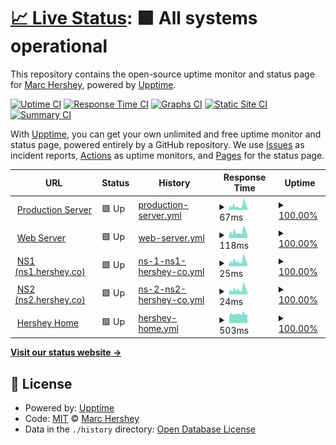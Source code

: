 # [📈 Live Status](https://status.hershey.co): <!--live status--> **🟩 All systems operational**

This repository contains the open-source uptime monitor and status page for [Marc Hershey](https://marc.hershey.co), powered by [Upptime](https://github.com/upptime/upptime).

[![Uptime CI](https://github.com/marchershey/hersheynet-status/workflows/Uptime%20CI/badge.svg)](https://github.com/marchershey/hersheynet-status/actions?query=workflow%3A%22Uptime+CI%22)
[![Response Time CI](https://github.com/marchershey/hersheynet-status/workflows/Response%20Time%20CI/badge.svg)](https://github.com/marchershey/hersheynet-status/actions?query=workflow%3A%22Response+Time+CI%22)
[![Graphs CI](https://github.com/marchershey/hersheynet-status/workflows/Graphs%20CI/badge.svg)](https://github.com/marchershey/hersheynet-status/actions?query=workflow%3A%22Graphs+CI%22)
[![Static Site CI](https://github.com/marchershey/hersheynet-status/workflows/Static%20Site%20CI/badge.svg)](https://github.com/marchershey/hersheynet-status/actions?query=workflow%3A%22Static+Site+CI%22)
[![Summary CI](https://github.com/marchershey/hersheynet-status/workflows/Summary%20CI/badge.svg)](https://github.com/marchershey/hersheynet-status/actions?query=workflow%3A%22Summary+CI%22)

With [Upptime](https://upptime.js.org), you can get your own unlimited and free uptime monitor and status page, powered entirely by a GitHub repository. We use [Issues](https://github.com/marchershey/hersheynet-status/issues) as incident reports, [Actions](https://github.com/marchershey/hersheynet-status/actions) as uptime monitors, and [Pages](https://status.hershey.co) for the status page.

<!--start: status pages-->
<!-- This summary is generated by Upptime (https://github.com/upptime/upptime) -->
<!-- Do not edit this manually, your changes will be overwritten -->
<!-- prettier-ignore -->
| URL | Status | History | Response Time | Uptime |
| --- | ------ | ------- | ------------- | ------ |
| <img alt="" src="https://favicons.githubusercontent.com/null" height="13"> [Production Server](45.32.212.135) | 🟩 Up | [production-server.yml](https://github.com/marchershey/hersheynet-status/commits/HEAD/history/production-server.yml) | <details><summary><img alt="Response time graph" src="./graphs/production-server/response-time-week.png" height="20"> 67ms</summary><br><a href="https://status.hershey.co/history/production-server"><img alt="Response time 95" src="https://img.shields.io/endpoint?url=https%3A%2F%2Fraw.githubusercontent.com%2Fmarchershey%2Fhersheynet-status%2FHEAD%2Fapi%2Fproduction-server%2Fresponse-time.json"></a><br><a href="https://status.hershey.co/history/production-server"><img alt="24-hour response time 37" src="https://img.shields.io/endpoint?url=https%3A%2F%2Fraw.githubusercontent.com%2Fmarchershey%2Fhersheynet-status%2FHEAD%2Fapi%2Fproduction-server%2Fresponse-time-day.json"></a><br><a href="https://status.hershey.co/history/production-server"><img alt="7-day response time 67" src="https://img.shields.io/endpoint?url=https%3A%2F%2Fraw.githubusercontent.com%2Fmarchershey%2Fhersheynet-status%2FHEAD%2Fapi%2Fproduction-server%2Fresponse-time-week.json"></a><br><a href="https://status.hershey.co/history/production-server"><img alt="30-day response time 95" src="https://img.shields.io/endpoint?url=https%3A%2F%2Fraw.githubusercontent.com%2Fmarchershey%2Fhersheynet-status%2FHEAD%2Fapi%2Fproduction-server%2Fresponse-time-month.json"></a><br><a href="https://status.hershey.co/history/production-server"><img alt="1-year response time 95" src="https://img.shields.io/endpoint?url=https%3A%2F%2Fraw.githubusercontent.com%2Fmarchershey%2Fhersheynet-status%2FHEAD%2Fapi%2Fproduction-server%2Fresponse-time-year.json"></a></details> | <details><summary><a href="https://status.hershey.co/history/production-server">100.00%</a></summary><a href="https://status.hershey.co/history/production-server"><img alt="All-time uptime 99.80%" src="https://img.shields.io/endpoint?url=https%3A%2F%2Fraw.githubusercontent.com%2Fmarchershey%2Fhersheynet-status%2FHEAD%2Fapi%2Fproduction-server%2Fuptime.json"></a><br><a href="https://status.hershey.co/history/production-server"><img alt="24-hour uptime 100.00%" src="https://img.shields.io/endpoint?url=https%3A%2F%2Fraw.githubusercontent.com%2Fmarchershey%2Fhersheynet-status%2FHEAD%2Fapi%2Fproduction-server%2Fuptime-day.json"></a><br><a href="https://status.hershey.co/history/production-server"><img alt="7-day uptime 100.00%" src="https://img.shields.io/endpoint?url=https%3A%2F%2Fraw.githubusercontent.com%2Fmarchershey%2Fhersheynet-status%2FHEAD%2Fapi%2Fproduction-server%2Fuptime-week.json"></a><br><a href="https://status.hershey.co/history/production-server"><img alt="30-day uptime 99.80%" src="https://img.shields.io/endpoint?url=https%3A%2F%2Fraw.githubusercontent.com%2Fmarchershey%2Fhersheynet-status%2FHEAD%2Fapi%2Fproduction-server%2Fuptime-month.json"></a><br><a href="https://status.hershey.co/history/production-server"><img alt="1-year uptime 99.80%" src="https://img.shields.io/endpoint?url=https%3A%2F%2Fraw.githubusercontent.com%2Fmarchershey%2Fhersheynet-status%2FHEAD%2Fapi%2Fproduction-server%2Fuptime-year.json"></a></details>
| <img alt="" src="https://favicons.githubusercontent.com/web.hershey.co" height="13"> [Web Server](https://web.hershey.co) | 🟩 Up | [web-server.yml](https://github.com/marchershey/hersheynet-status/commits/HEAD/history/web-server.yml) | <details><summary><img alt="Response time graph" src="./graphs/web-server/response-time-week.png" height="20"> 118ms</summary><br><a href="https://status.hershey.co/history/web-server"><img alt="Response time 179" src="https://img.shields.io/endpoint?url=https%3A%2F%2Fraw.githubusercontent.com%2Fmarchershey%2Fhersheynet-status%2FHEAD%2Fapi%2Fweb-server%2Fresponse-time.json"></a><br><a href="https://status.hershey.co/history/web-server"><img alt="24-hour response time 66" src="https://img.shields.io/endpoint?url=https%3A%2F%2Fraw.githubusercontent.com%2Fmarchershey%2Fhersheynet-status%2FHEAD%2Fapi%2Fweb-server%2Fresponse-time-day.json"></a><br><a href="https://status.hershey.co/history/web-server"><img alt="7-day response time 118" src="https://img.shields.io/endpoint?url=https%3A%2F%2Fraw.githubusercontent.com%2Fmarchershey%2Fhersheynet-status%2FHEAD%2Fapi%2Fweb-server%2Fresponse-time-week.json"></a><br><a href="https://status.hershey.co/history/web-server"><img alt="30-day response time 179" src="https://img.shields.io/endpoint?url=https%3A%2F%2Fraw.githubusercontent.com%2Fmarchershey%2Fhersheynet-status%2FHEAD%2Fapi%2Fweb-server%2Fresponse-time-month.json"></a><br><a href="https://status.hershey.co/history/web-server"><img alt="1-year response time 179" src="https://img.shields.io/endpoint?url=https%3A%2F%2Fraw.githubusercontent.com%2Fmarchershey%2Fhersheynet-status%2FHEAD%2Fapi%2Fweb-server%2Fresponse-time-year.json"></a></details> | <details><summary><a href="https://status.hershey.co/history/web-server">100.00%</a></summary><a href="https://status.hershey.co/history/web-server"><img alt="All-time uptime 100.00%" src="https://img.shields.io/endpoint?url=https%3A%2F%2Fraw.githubusercontent.com%2Fmarchershey%2Fhersheynet-status%2FHEAD%2Fapi%2Fweb-server%2Fuptime.json"></a><br><a href="https://status.hershey.co/history/web-server"><img alt="24-hour uptime 100.00%" src="https://img.shields.io/endpoint?url=https%3A%2F%2Fraw.githubusercontent.com%2Fmarchershey%2Fhersheynet-status%2FHEAD%2Fapi%2Fweb-server%2Fuptime-day.json"></a><br><a href="https://status.hershey.co/history/web-server"><img alt="7-day uptime 100.00%" src="https://img.shields.io/endpoint?url=https%3A%2F%2Fraw.githubusercontent.com%2Fmarchershey%2Fhersheynet-status%2FHEAD%2Fapi%2Fweb-server%2Fuptime-week.json"></a><br><a href="https://status.hershey.co/history/web-server"><img alt="30-day uptime 100.00%" src="https://img.shields.io/endpoint?url=https%3A%2F%2Fraw.githubusercontent.com%2Fmarchershey%2Fhersheynet-status%2FHEAD%2Fapi%2Fweb-server%2Fuptime-month.json"></a><br><a href="https://status.hershey.co/history/web-server"><img alt="1-year uptime 100.00%" src="https://img.shields.io/endpoint?url=https%3A%2F%2Fraw.githubusercontent.com%2Fmarchershey%2Fhersheynet-status%2FHEAD%2Fapi%2Fweb-server%2Fuptime-year.json"></a></details>
| <img alt="" src="https://favicons.githubusercontent.com/null" height="13"> [NS1 (ns1.hershey.co)](155.138.230.28) | 🟩 Up | [ns-1-ns1-hershey-co.yml](https://github.com/marchershey/hersheynet-status/commits/HEAD/history/ns-1-ns1-hershey-co.yml) | <details><summary><img alt="Response time graph" src="./graphs/ns-1-ns1-hershey-co/response-time-week.png" height="20"> 25ms</summary><br><a href="https://status.hershey.co/history/ns-1-ns1-hershey-co"><img alt="Response time 32" src="https://img.shields.io/endpoint?url=https%3A%2F%2Fraw.githubusercontent.com%2Fmarchershey%2Fhersheynet-status%2FHEAD%2Fapi%2Fns-1-ns1-hershey-co%2Fresponse-time.json"></a><br><a href="https://status.hershey.co/history/ns-1-ns1-hershey-co"><img alt="24-hour response time 12" src="https://img.shields.io/endpoint?url=https%3A%2F%2Fraw.githubusercontent.com%2Fmarchershey%2Fhersheynet-status%2FHEAD%2Fapi%2Fns-1-ns1-hershey-co%2Fresponse-time-day.json"></a><br><a href="https://status.hershey.co/history/ns-1-ns1-hershey-co"><img alt="7-day response time 25" src="https://img.shields.io/endpoint?url=https%3A%2F%2Fraw.githubusercontent.com%2Fmarchershey%2Fhersheynet-status%2FHEAD%2Fapi%2Fns-1-ns1-hershey-co%2Fresponse-time-week.json"></a><br><a href="https://status.hershey.co/history/ns-1-ns1-hershey-co"><img alt="30-day response time 32" src="https://img.shields.io/endpoint?url=https%3A%2F%2Fraw.githubusercontent.com%2Fmarchershey%2Fhersheynet-status%2FHEAD%2Fapi%2Fns-1-ns1-hershey-co%2Fresponse-time-month.json"></a><br><a href="https://status.hershey.co/history/ns-1-ns1-hershey-co"><img alt="1-year response time 32" src="https://img.shields.io/endpoint?url=https%3A%2F%2Fraw.githubusercontent.com%2Fmarchershey%2Fhersheynet-status%2FHEAD%2Fapi%2Fns-1-ns1-hershey-co%2Fresponse-time-year.json"></a></details> | <details><summary><a href="https://status.hershey.co/history/ns-1-ns1-hershey-co">100.00%</a></summary><a href="https://status.hershey.co/history/ns-1-ns1-hershey-co"><img alt="All-time uptime 100.00%" src="https://img.shields.io/endpoint?url=https%3A%2F%2Fraw.githubusercontent.com%2Fmarchershey%2Fhersheynet-status%2FHEAD%2Fapi%2Fns-1-ns1-hershey-co%2Fuptime.json"></a><br><a href="https://status.hershey.co/history/ns-1-ns1-hershey-co"><img alt="24-hour uptime 100.00%" src="https://img.shields.io/endpoint?url=https%3A%2F%2Fraw.githubusercontent.com%2Fmarchershey%2Fhersheynet-status%2FHEAD%2Fapi%2Fns-1-ns1-hershey-co%2Fuptime-day.json"></a><br><a href="https://status.hershey.co/history/ns-1-ns1-hershey-co"><img alt="7-day uptime 100.00%" src="https://img.shields.io/endpoint?url=https%3A%2F%2Fraw.githubusercontent.com%2Fmarchershey%2Fhersheynet-status%2FHEAD%2Fapi%2Fns-1-ns1-hershey-co%2Fuptime-week.json"></a><br><a href="https://status.hershey.co/history/ns-1-ns1-hershey-co"><img alt="30-day uptime 100.00%" src="https://img.shields.io/endpoint?url=https%3A%2F%2Fraw.githubusercontent.com%2Fmarchershey%2Fhersheynet-status%2FHEAD%2Fapi%2Fns-1-ns1-hershey-co%2Fuptime-month.json"></a><br><a href="https://status.hershey.co/history/ns-1-ns1-hershey-co"><img alt="1-year uptime 100.00%" src="https://img.shields.io/endpoint?url=https%3A%2F%2Fraw.githubusercontent.com%2Fmarchershey%2Fhersheynet-status%2FHEAD%2Fapi%2Fns-1-ns1-hershey-co%2Fuptime-year.json"></a></details>
| <img alt="" src="https://favicons.githubusercontent.com/null" height="13"> [NS2 (ns2.hershey.co)](45.32.223.202) | 🟩 Up | [ns-2-ns2-hershey-co.yml](https://github.com/marchershey/hersheynet-status/commits/HEAD/history/ns-2-ns2-hershey-co.yml) | <details><summary><img alt="Response time graph" src="./graphs/ns-2-ns2-hershey-co/response-time-week.png" height="20"> 24ms</summary><br><a href="https://status.hershey.co/history/ns-2-ns2-hershey-co"><img alt="Response time 31" src="https://img.shields.io/endpoint?url=https%3A%2F%2Fraw.githubusercontent.com%2Fmarchershey%2Fhersheynet-status%2FHEAD%2Fapi%2Fns-2-ns2-hershey-co%2Fresponse-time.json"></a><br><a href="https://status.hershey.co/history/ns-2-ns2-hershey-co"><img alt="24-hour response time 12" src="https://img.shields.io/endpoint?url=https%3A%2F%2Fraw.githubusercontent.com%2Fmarchershey%2Fhersheynet-status%2FHEAD%2Fapi%2Fns-2-ns2-hershey-co%2Fresponse-time-day.json"></a><br><a href="https://status.hershey.co/history/ns-2-ns2-hershey-co"><img alt="7-day response time 24" src="https://img.shields.io/endpoint?url=https%3A%2F%2Fraw.githubusercontent.com%2Fmarchershey%2Fhersheynet-status%2FHEAD%2Fapi%2Fns-2-ns2-hershey-co%2Fresponse-time-week.json"></a><br><a href="https://status.hershey.co/history/ns-2-ns2-hershey-co"><img alt="30-day response time 31" src="https://img.shields.io/endpoint?url=https%3A%2F%2Fraw.githubusercontent.com%2Fmarchershey%2Fhersheynet-status%2FHEAD%2Fapi%2Fns-2-ns2-hershey-co%2Fresponse-time-month.json"></a><br><a href="https://status.hershey.co/history/ns-2-ns2-hershey-co"><img alt="1-year response time 31" src="https://img.shields.io/endpoint?url=https%3A%2F%2Fraw.githubusercontent.com%2Fmarchershey%2Fhersheynet-status%2FHEAD%2Fapi%2Fns-2-ns2-hershey-co%2Fresponse-time-year.json"></a></details> | <details><summary><a href="https://status.hershey.co/history/ns-2-ns2-hershey-co">100.00%</a></summary><a href="https://status.hershey.co/history/ns-2-ns2-hershey-co"><img alt="All-time uptime 100.00%" src="https://img.shields.io/endpoint?url=https%3A%2F%2Fraw.githubusercontent.com%2Fmarchershey%2Fhersheynet-status%2FHEAD%2Fapi%2Fns-2-ns2-hershey-co%2Fuptime.json"></a><br><a href="https://status.hershey.co/history/ns-2-ns2-hershey-co"><img alt="24-hour uptime 100.00%" src="https://img.shields.io/endpoint?url=https%3A%2F%2Fraw.githubusercontent.com%2Fmarchershey%2Fhersheynet-status%2FHEAD%2Fapi%2Fns-2-ns2-hershey-co%2Fuptime-day.json"></a><br><a href="https://status.hershey.co/history/ns-2-ns2-hershey-co"><img alt="7-day uptime 100.00%" src="https://img.shields.io/endpoint?url=https%3A%2F%2Fraw.githubusercontent.com%2Fmarchershey%2Fhersheynet-status%2FHEAD%2Fapi%2Fns-2-ns2-hershey-co%2Fuptime-week.json"></a><br><a href="https://status.hershey.co/history/ns-2-ns2-hershey-co"><img alt="30-day uptime 100.00%" src="https://img.shields.io/endpoint?url=https%3A%2F%2Fraw.githubusercontent.com%2Fmarchershey%2Fhersheynet-status%2FHEAD%2Fapi%2Fns-2-ns2-hershey-co%2Fuptime-month.json"></a><br><a href="https://status.hershey.co/history/ns-2-ns2-hershey-co"><img alt="1-year uptime 100.00%" src="https://img.shields.io/endpoint?url=https%3A%2F%2Fraw.githubusercontent.com%2Fmarchershey%2Fhersheynet-status%2FHEAD%2Fapi%2Fns-2-ns2-hershey-co%2Fuptime-year.json"></a></details>
| <img alt="" src="https://favicons.githubusercontent.com/home.hershey.co" height="13"> [Hershey Home](https://home.hershey.co) | 🟩 Up | [hershey-home.yml](https://github.com/marchershey/hersheynet-status/commits/HEAD/history/hershey-home.yml) | <details><summary><img alt="Response time graph" src="./graphs/hershey-home/response-time-week.png" height="20"> 503ms</summary><br><a href="https://status.hershey.co/history/hershey-home"><img alt="Response time 545" src="https://img.shields.io/endpoint?url=https%3A%2F%2Fraw.githubusercontent.com%2Fmarchershey%2Fhersheynet-status%2FHEAD%2Fapi%2Fhershey-home%2Fresponse-time.json"></a><br><a href="https://status.hershey.co/history/hershey-home"><img alt="24-hour response time 485" src="https://img.shields.io/endpoint?url=https%3A%2F%2Fraw.githubusercontent.com%2Fmarchershey%2Fhersheynet-status%2FHEAD%2Fapi%2Fhershey-home%2Fresponse-time-day.json"></a><br><a href="https://status.hershey.co/history/hershey-home"><img alt="7-day response time 503" src="https://img.shields.io/endpoint?url=https%3A%2F%2Fraw.githubusercontent.com%2Fmarchershey%2Fhersheynet-status%2FHEAD%2Fapi%2Fhershey-home%2Fresponse-time-week.json"></a><br><a href="https://status.hershey.co/history/hershey-home"><img alt="30-day response time 545" src="https://img.shields.io/endpoint?url=https%3A%2F%2Fraw.githubusercontent.com%2Fmarchershey%2Fhersheynet-status%2FHEAD%2Fapi%2Fhershey-home%2Fresponse-time-month.json"></a><br><a href="https://status.hershey.co/history/hershey-home"><img alt="1-year response time 545" src="https://img.shields.io/endpoint?url=https%3A%2F%2Fraw.githubusercontent.com%2Fmarchershey%2Fhersheynet-status%2FHEAD%2Fapi%2Fhershey-home%2Fresponse-time-year.json"></a></details> | <details><summary><a href="https://status.hershey.co/history/hershey-home">100.00%</a></summary><a href="https://status.hershey.co/history/hershey-home"><img alt="All-time uptime 100.00%" src="https://img.shields.io/endpoint?url=https%3A%2F%2Fraw.githubusercontent.com%2Fmarchershey%2Fhersheynet-status%2FHEAD%2Fapi%2Fhershey-home%2Fuptime.json"></a><br><a href="https://status.hershey.co/history/hershey-home"><img alt="24-hour uptime 100.00%" src="https://img.shields.io/endpoint?url=https%3A%2F%2Fraw.githubusercontent.com%2Fmarchershey%2Fhersheynet-status%2FHEAD%2Fapi%2Fhershey-home%2Fuptime-day.json"></a><br><a href="https://status.hershey.co/history/hershey-home"><img alt="7-day uptime 100.00%" src="https://img.shields.io/endpoint?url=https%3A%2F%2Fraw.githubusercontent.com%2Fmarchershey%2Fhersheynet-status%2FHEAD%2Fapi%2Fhershey-home%2Fuptime-week.json"></a><br><a href="https://status.hershey.co/history/hershey-home"><img alt="30-day uptime 100.00%" src="https://img.shields.io/endpoint?url=https%3A%2F%2Fraw.githubusercontent.com%2Fmarchershey%2Fhersheynet-status%2FHEAD%2Fapi%2Fhershey-home%2Fuptime-month.json"></a><br><a href="https://status.hershey.co/history/hershey-home"><img alt="1-year uptime 100.00%" src="https://img.shields.io/endpoint?url=https%3A%2F%2Fraw.githubusercontent.com%2Fmarchershey%2Fhersheynet-status%2FHEAD%2Fapi%2Fhershey-home%2Fuptime-year.json"></a></details>

<!--end: status pages-->

[**Visit our status website →**](https://status.hershey.co)

## 📄 License

- Powered by: [Upptime](https://github.com/upptime/upptime)
- Code: [MIT](./LICENSE) © [Marc Hershey](https://marc.hershey.co)
- Data in the `./history` directory: [Open Database License](https://opendatacommons.org/licenses/odbl/1-0/)
